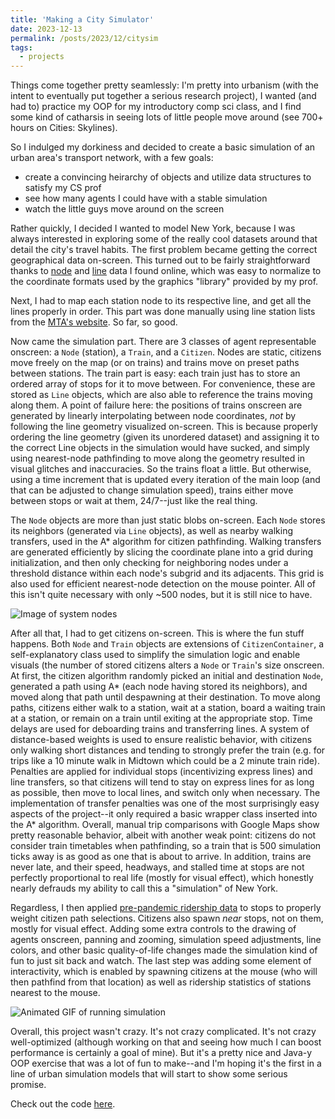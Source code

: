 ```yaml
---
title: 'Making a City Simulator'
date: 2023-12-13
permalink: /posts/2023/12/citysim
tags:
  - projects
---
```


Things come together pretty seamlessly: I'm pretty into urbanism (with the intent to eventually put together a serious research project), I wanted (and had to) practice my OOP for my introductory comp sci class, and I find some kind of catharsis in seeing lots of little people move around (see 700+ hours on Cities: Skylines).

So I indulged my dorkiness and decided to create a basic simulation of an urban area's transport network, with a few goals:
- create a convincing heirarchy of objects and utilize data structures to satisfy my CS prof
- see how many agents I could have with a stable simulation
- watch the little guys move around on the screen

Rather quickly, I decided I wanted to model New York, because I was always interested in exploring some of the really cool datasets around that detail the city's travel habits. The first problem became getting the correct geographical data on-screen. This turned out to be fairly straightforward thanks to [node](https://data.cityofnewyork.us/Transportation/Subway-Stations/arq3-7z49) and [line](https://data.cityofnewyork.us/Transportation/Subway-Lines/3qz8-muuu) data I found online, which was easy to normalize to the coordinate formats used by the graphics "library" provided by my prof.

Next, I had to map each station node to its respective line, and get all the lines properly in order. This part was done manually using line station lists from the [MTA's website](https://new.mta.info/maps/subway-line-maps). So far, so good.

Now came the simulation part. There are 3 classes of agent representable onscreen: a `Node` (station), a `Train`, and a `Citizen`. Nodes are static, citizens move freely on the map (or on trains) and trains move on preset paths between stations. The train part is easy: each train just has to store an ordered array of stops for it to move between. For convenience, these are stored as `Line` objects, which are also able to reference the trains moving along them. A point of failure here: the positions of trains onscreen are generated by linearly interpolating between node coordinates, *not* by following the line geometry visualized on-screen. This is because properly ordering the line geometry (given its unordered dataset) and assigning it to the correct Line objects in the simulation would have sucked, and simply using nearest-node pathfinding to move along the geometry resulted in visual glitches and inaccuracies. So the trains float a little. But otherwise, using a time increment that is updated every iteration of the main loop (and that can be adjusted to change simulation speed), trains either move between stops or wait at them, 24/7--just like the real thing.

The `Node` objects are more than just static blobs on-screen. Each `Node` stores its neighbors (generated via `Line` objects), as well as nearby walking transfers, used in the A\* algorithm for citizen pathfinding. Walking transfers are generated efficiently by slicing the coordinate plane into a grid during initialization, and then only checking for neighboring nodes under a threshold distance within each node's subgrid and its adjacents. This grid is also used for efficient nearest-node detection on the mouse pointer. All of this isn't quite necessary with only ~500 nodes, but it is still nice to have.

![Image of system nodes](citysim1.jpg)

After all that, I had to get citizens on-screen. This is where the fun stuff happens. Both `Node` and `Train` objects are extensions of `CitizenContainer`, a self-explanatory class used to simplify the simulation logic and enable visuals (the number of stored citizens alters a `Node` or `Train`'s size onscreen. At first, the citizen algorithm randomly picked an initial and destination `Node`, generated a path using A\* (each node having stored its neighbors), and moved along that path until despawning at their destination. To move along paths, citizens either walk to a station, wait at a station, board a waiting train at a station, or remain on a train until exiting at the appropriate stop. Time delays are used for deboarding trains and transferring lines. A system of distance-based weights is used to ensure realistic behavior, with citizens only walking short distances and tending to strongly prefer the train (e.g. for trips like a 10 minute walk in Midtown which could be a 2 minute train ride). Penalties are applied for individual stops (incentivizing express lines) and line transfers, so that citizens will tend to stay on express lines for as long as possible, then move to local lines, and switch only when necessary. The implementation of transfer penalties was one of the most surprisingly easy aspects of the project--it only required a basic wrapper class inserted into the A\* algorithm. Overall, manual trip comparisons with Google Maps show pretty reasonable behavior, albeit with another weak point: citizens do not consider train timetables when pathfinding, so a train that is 500 simulation ticks away is as good as one that is about to arrive. In addition, trains are never late, and their speed, headways, and stalled time at stops are not perfectly proportional to real life (mostly for visual effect), which honestly nearly defrauds my ability to call this a "simulation" of New York.

Regardless, I then applied [pre-pandemic ridership data](https://new.mta.info/maps/subway-line-maps) to stops to properly weight citizen path selections. Citizens also spawn *near* stops, not on them, mostly for visual effect. Adding some extra controls to the drawing of agents onscreen, panning and zooming, simulation speed adjustments, line colors, and other basic quality-of-life changes made the simulation kind of fun to just sit back and watch. The last step was adding some element of interactivity, which is enabled by spawning citizens at the mouse (who will then pathfind from that location) as well as ridership statistics of stations nearest to the mouse.

![Animated GIF of running simulation](citysim2.gif)

Overall, this project wasn't crazy. It's not crazy complicated. It's not crazy well-optimized (although working on that and seeing how much I can boost performance is certainly a goal of mine). But it's a pretty nice and Java-y OOP exercise that was a lot of fun to make--and I'm hoping it's the first in a line of urban simulation models that will start to show some serious promise.

Check out the code [here](https://github.com/charlietharas/citysimulator).